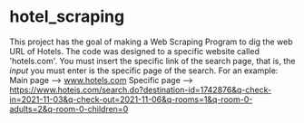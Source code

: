 # hotel_scraping
This project has the goal of making a Web Scraping Program to dig the web URL of Hotels.
The code was designed to a specific website called 'hotels.com'.
You must insert the specific link of the search page, that is, the *input* you must enter is the specific page of the search.
For an example:
  Main page --> www.hotels.com
  Specific page --> https://www.hoteis.com/search.do?destination-id=1742876&q-check-in=2021-11-03&q-check-out=2021-11-06&q-rooms=1&q-room-0-adults=2&q-room-0-children=0
